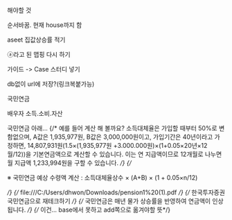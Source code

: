 해야할 것

순서바꿈.
현재 house까지 함

aseet 집값상승률 적기

ⓐ라고 된 맵핑 다시 하기


가이드 -> Case 스터디 넣기

db없이 url에 저장?(링크복붙가능)

국민연금

배우자 소득.소비.자산

국민연금 아래...
            {/* 예를 들어 계산
해 볼까요? 소득대체율은 가입할 때부터 50%로 변함없으며, A값은 1,935,977원, B값은
3,000,000원이고, 가입기간은 40년이라고 가정하면, 14,807,931원(1.5×(1,935,977원
+3.000.000원)×(1+0.05×20년×12월/12))을 기본연금액으로 계산할 수 있습니다. 이는 연
지급액이므로 12개월로 나누면 월 지급액 1,233,994원을 구할 수 있습니다.  */}
            {/* <p className='note'>※ 국민연금 예상 수령액 계산 : 소득대체율상수 × (A+B) × (1 + 0.05×n/12) </p> */}
            {/* file:///C:/Users/dhwon/Downloads/pension1%20(1).pdf */}
            {/* 한국투자증권 국민연금으로 재테크하기 */}
            {/* 국민연금은 매년 물가 상승률을 반영하여 연금액이 인상됩니다. */}
            {/* 이건... base에서 못하고 add쪽으로 옮겨야할 뜻*/}